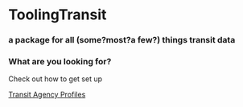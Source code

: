 # ToolingTransit
### a package for all (some?most?a few?) things transit data

### What are you looking for?
Check out how to get set up 

[Transit Agency Profiles](https://github.com/sophspilio/toolingtransit/blob/main/notebooks/transitagencyprofiles.html) 
